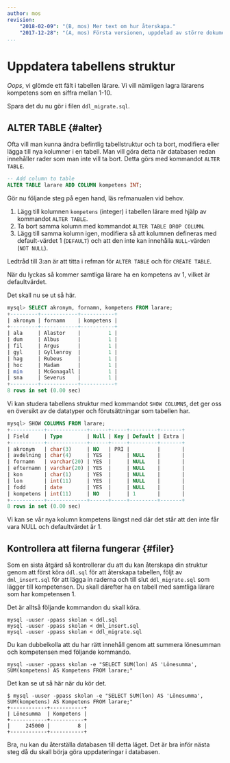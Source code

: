 ```yaml
---
author: mos
revision:
    "2018-02-09": "(B, mos) Mer text om hur återskapa."
    "2017-12-28": "(A, mos) Första versionen, uppdelad av större dokument."
...
```

Uppdatera tabellens struktur
==================================

_Oops_, vi glömde ett fält i tabellen lärare. Vi vill nämligen lagra lärarens kompetens som en siffra mellan 1-10.

Spara det du nu gör i filen `ddl_migrate.sql`.



ALTER TABLE {#alter}
---------------------------------

Ofta vill man kunna ändra befintlig tabellstruktur och ta bort, modifiera eller lägga till nya kolumner i en tabell. Man vill göra detta när databasen redan innehåller rader som man inte vill ta bort. Detta görs med kommandot `ALTER TABLE`.

```sql
-- Add column to table
ALTER TABLE larare ADD COLUMN kompetens INT;
```

Gör nu följande steg på egen hand, läs refmanualen vid behov.

1. Lägg till kolumnen `kompetens` (integer) i tabellen lärare med hjälp av kommandot `ALTER TABLE`.
2. Ta bort samma kolumn med kommandot `ALTER TABLE DROP COLUMN`.
3. Lägg till samma kolumn igen, modifiera så att kolumnen defineras med default-värdet 1 (`DEFAULT`) och att den inte kan innehålla `NULL`-värden (`NOT NULL`).

Ledtråd till 3:an är att titta i refman för `ALTER TABLE` och för `CREATE TABLE`.

När du lyckas så kommer samtliga lärare ha en kompetens av 1, vilket är defaultvärdet.

Det skall nu se ut så här.

```sql
mysql> SELECT akronym, fornamn, kompetens FROM larare;
+---------+------------+-----------+
| akronym | fornamn    | kompetens |
+---------+------------+-----------+
| ala     | Alastor    |         1 |
| dum     | Albus      |         1 |
| fil     | Argus      |         1 |
| gyl     | Gyllenroy  |         1 |
| hag     | Rubeus     |         1 |
| hoc     | Madam      |         1 |
| min     | McGonagall |         1 |
| sna     | Severus    |         1 |
+---------+------------+-----------+
8 rows in set (0.00 sec)
```

Vi kan studera tabellens struktur med kommandot `SHOW COLUMNS`, det ger oss en översikt av de datatyper och förutsättningar som tabellen har.

```sql
mysql> SHOW COLUMNS FROM larare;
+-----------+-------------+------+-----+---------+-------+
| Field     | Type        | Null | Key | Default | Extra |
+-----------+-------------+------+-----+---------+-------+
| akronym   | char(3)     | NO   | PRI |         |       |
| avdelning | char(4)     | YES  |     | NULL    |       |
| fornamn   | varchar(20) | YES  |     | NULL    |       |
| efternamn | varchar(20) | YES  |     | NULL    |       |
| kon       | char(1)     | YES  |     | NULL    |       |
| lon       | int(11)     | YES  |     | NULL    |       |
| fodd      | date        | YES  |     | NULL    |       |
| kompetens | int(11)     | NO   |     | 1       |       |
+-----------+-------------+------+-----+---------+-------+
8 rows in set (0.00 sec)
```

Vi kan se vår nya kolumn kompetens längst ned där det står att den inte får vara NULL och defaultvärdet är 1.



Kontrollera att filerna fungerar {#filer}
-----------------------------------

Som en sista åtgärd så kontrollerar du att du kan återskapa din struktur genom att först köra `ddl.sql` för att återskapa tabellen, följt av `dml_insert.sql` för att lägga in raderna och till slut `ddl_migrate.sql` som lägger till kompetensen. Du skall därefter ha en tabell med samtliga lärare som har kompetensen 1.

Det är alltså följande kommandon du skall köra.

```text
mysql -uuser -ppass skolan < ddl.sql
mysql -uuser -ppass skolan < dml_insert.sql
mysql -uuser -ppass skolan < ddl_migrate.sql
```

Du kan dubbelkolla att du har rätt innehåll genom att summera lönesumman och kompetensen med följande kommando.

```text
mysql -uuser -ppass skolan -e "SELECT SUM(lon) AS 'Lönesumma', SUM(kompetens) AS Kompetens FROM larare;"
```

Det kan se ut så här när du kör det.

```text
$ mysql -uuser -ppass skolan -e "SELECT SUM(lon) AS 'Lönesumma', SUM(kompetens) AS Kompetens FROM larare;"
+------------+-----------+
| Lönesumma  | Kompetens |
+------------+-----------+
|     245000 |         8 |
+------------+-----------+
```

Bra, nu kan du återställa databasen till detta läget. Det är bra inför nästa steg då du skall börja göra uppdateringar i databasen.
